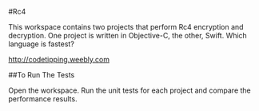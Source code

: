 #Rc4

This workspace contains two projects that perform Rc4 encryption and decryption. One project is written in Objective-C, the other, Swift. Which language is fastest?

http://codetipping.weebly.com 

##To Run The Tests

Open the workspace. Run the unit tests for each project and compare the performance results.
